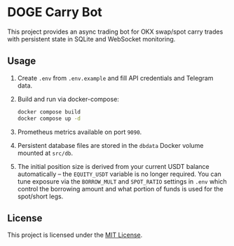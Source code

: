 # DOGE Carry Bot

This project provides an async trading bot for OKX swap/spot carry trades with
persistent state in SQLite and WebSocket monitoring.

## Usage

1. Create `.env` from `.env.example` and fill API credentials and Telegram data.
2. Build and run via docker-compose:
   ```bash
   docker compose build
   docker compose up -d
   ```
3. Prometheus metrics available on port `9090`.

4. Persistent database files are stored in the `dbdata` Docker volume mounted at `src/db`.
5. The initial position size is derived from your current USDT balance
   automatically – the `EQUITY_USDT` variable is no longer required. You can
   tune exposure via the `BORROW_MULT` and `SPOT_RATIO` settings in `.env` which
   control the borrowing amount and what portion of funds is used for the
   spot/short legs.
## License

This project is licensed under the [MIT License](LICENSE).



